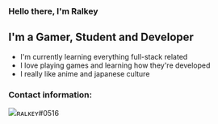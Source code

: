 ### Hello there, I'm Ralkey

## I'm a Gamer, Student and Developer
- I'm currently learning everything full-stack related
- I love playing games and learning how they're developed
- I really like anime and japanese culture

### Contact information:

<img src="https://img.icons8.com/color/22/000000/discord-logo.png"/>ʀᴀʟᴋᴇʏ#0516
